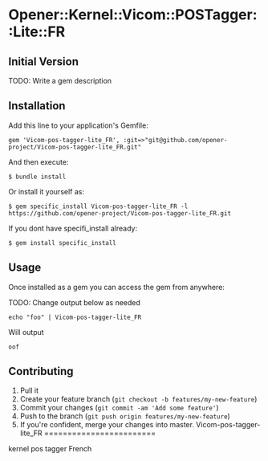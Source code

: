 # Opener::Kernel::Vicom::POSTagger::Lite::FR

## Initial Version

TODO: Write a gem description

## Installation

Add this line to your application's Gemfile:

    gem 'Vicom-pos-tagger-lite_FR', :git=>"git@github.com/opener-project/Vicom-pos-tagger-lite_FR.git"

And then execute:

    $ bundle install

Or install it yourself as:

    $ gem specific_install Vicom-pos-tagger-lite_FR -l https://github.com/opener-project/Vicom-pos-tagger-lite_FR.git


If you dont have specifi_install already:

    $ gem install specific_install

## Usage

Once installed as a gem you can access the gem from anywhere:


TODO: Change output below as needed
````shell
echo "foo" | Vicom-pos-tagger-lite_FR
````

Will output

````
oof
````

## Contributing

1. Pull it
2. Create your feature branch (`git checkout -b features/my-new-feature`)
3. Commit your changes (`git commit -am 'Add some feature'`)
4. Push to the branch (`git push origin features/my-new-feature`)
5. If you're confident, merge your changes into master.
Vicom-pos-tagger-lite_FR
========================

kernel pos tagger French